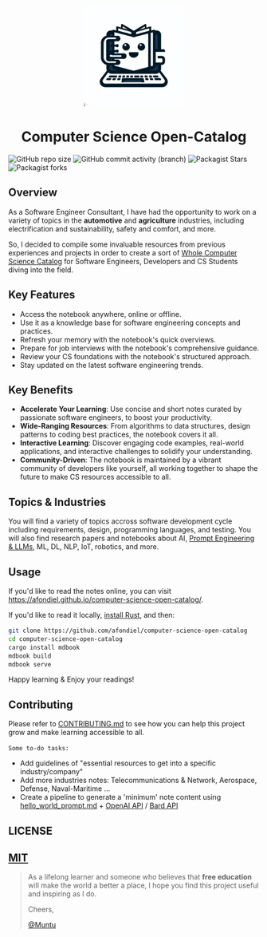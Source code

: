 <p align="center" width="100%">
    <img src="./outro/logo.jpg" width="200" style="border:0px solid #FFFFFF; padding:1px; margin:1px">
</p>

<h1 align="center" width="100%"> Computer Science Open-Catalog</h1>

![GitHub repo size](https://img.shields.io/github/repo-size/afondiel/computer-science-open-catalog) ![GitHub commit activity (branch)](https://img.shields.io/github/commit-activity/t/afondiel/computer-science-open-catalog/master) ![Packagist Stars](https://img.shields.io/github/stars/afondiel/computer-science-open-catalog.svg) ![Packagist forks](https://img.shields.io/github/forks/afondiel/computer-science-open-catalog.svg) 

## Overview

As a Software Engineer Consultant, I have had the opportunity to work on a variety of topics in the **automotive** and **agriculture** industries, including electrification and sustainability, safety and comfort, and more.

So, I decided to compile some invaluable resources from previous experiences and projects in order to create a sort of [Whole Computer Science Catalog](https://en.wikipedia.org/wiki/Whole_Earth_Catalog) for Software Engineers, Developers and CS Students diving into the field.

## Key Features
- Access the notebook anywhere, online or offline.
- Use it as a knowledge base for software engineering concepts and practices.
- Refresh your memory with the notebook's quick overviews.
- Prepare for job interviews with the notebook's comprehensive guidance.
- Review your CS foundations with the notebook's structured approach.
- Stay updated on the latest software engineering trends.


## Key Benefits
- **Accelerate Your Learning**: Use concise and short notes curated by passionate software engineers, to boost your productivity.
- **Wide-Ranging Resources**: From algorithms to data structures, design patterns to coding best practices, the notebook covers it all.
- **Interactive Learning**: Discover engaging code examples, real-world applications, and interactive challenges to solidify your understanding.
- **Community-Driven**: The notebook is maintained by a vibrant community of developers like yourself, all working together to shape the future to make CS resources accessible to all.


## Topics & Industries

You will find a variety of topics accross software development cycle including requirements, design, programming languages, and testing. You will also find research papers and notebooks about AI, [Prompt Engineering & LLMs](https://github.com/afondiel/ChatGPT-Prompt-Engineering-DeepLearningAI), ML, DL, NLP, IoT, robotics, and more.

## Usage

If you'd like to read the notes online, you can visit https://afondiel.github.io/computer-science-open-catalog/.

If you'd like to read it locally, [install Rust](https://www.rust-lang.org/tools/install), and then:

```bash
git clone https://github.com/afondiel/computer-science-open-catalog
cd computer-science-open-catalog
cargo install mdbook
mdbook build
mdbook serve
```

Happy learning & Enjoy your readings!

## Contributing

Please refer to [CONTRIBUTING.md](./CONTRIBUTING.md) to see how you can help this project grow and make learning accessible to all.


`Some to-do tasks:`

- Add guidelines of "essential resources to get into a specific industry/company"
- Add more industries notes: Telecommunications & Network, Aerospace, Defense, Naval-Maritime ...
- Create a pipeline to generate a 'minimum' note content using [hello_world_prompt.md](./hello_world_prompt.md) + [OpenAI API](https://openai.com/blog/openai-api) / [Bard API ](https://www.googlecloudcommunity.com/gc/AI-ML/Google-Bard-API/m-p/538517#M1526)  

## LICENSE

[MIT](https://en.wikipedia.org/wiki/MIT_License)
--

>As a lifelong learner and someone who believes that **free education** will make the world a better a place, I hope you find this project useful and inspiring as I do.
>
>Cheers,
>
>[@Muntu](https://github.com/afondiel)


